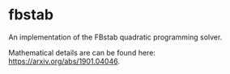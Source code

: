 # fbstab
An implementation of the FBstab quadratic programming solver. 

Mathematical details are can be found here: https://arxiv.org/abs/1901.04046.
